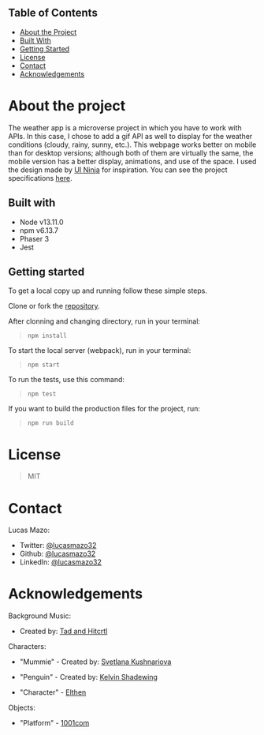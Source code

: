 ## Table of Contents

* [About the Project](#about-the-project)
* [Built With](#built-with)
* [Getting Started](#getting-started)
* [License](#license)
* [Contact](#contact)
* [Acknowledgements](#acknowledgements)

<!-- about-the-project -->
# About the project

The weather app is a microverse project in which you have to work with APIs. In this case, I chose to add a gif API as well to display for the weather conditions (cloudy, rainy, sunny, etc.). This webpage works better on mobile than for desktop versions; although both of them are virtually the same, the mobile version has a better display, animations, and use of the space. I used the design made by [UI Ninja](https://dribbble.com/shots/10731012-Weather-App-UI) for inspiration. You can see the project specifications [here](https://www.theodinproject.com/courses/javascript/lessons/weather-app).

## Built with

- Node v13.11.0
- npm v6.13.7
- Phaser 3
- Jest

## Getting started

To get a local copy up and running follow these simple steps.

Clone or fork the [repository](https://github.com/lucasmazo32/march-game).

After clonning and changing directory, run in your terminal:

> ``` npm install ```

To start the local server (webpack), run in your terminal:

> ``` npm start ```

To run the tests, use this command:

> ``` npm test ```

If you want to build the production files for the project, run:

> ``` npm run build ```

# License

> MIT

# Contact

Lucas Mazo:

- Twitter: [@lucasmazo32](https://twitter.com/lucasmazo32)
- Github: [@lucasmazo32](https://github.com/lucasmazo32)
- LinkedIn: [@lucasmazo32](https://www.linkedin.com/in/lucasmazo/)

# Acknowledgements

Background Music:

- Created by: [Tad and Hitcrtl](https://opengameart.org/content/dryads-feast)

Characters:

- "Mummie" - Created by: [Svetlana Kushnariova](https://opengameart.org/content/mummies)

- "Penguin" - Created by: [Kelvin Shadewing](http://kyrodianlegends.com/)

- "Character" - [Elthen](https://www.patreon.com/elthen)

Objects:

- "Platform" - [1001com](1001.com)